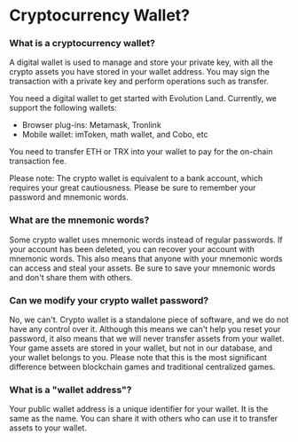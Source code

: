 # Cryptocurrency Wallet?

### What is a cryptocurrency wallet?

‌A digital wallet is used to manage and store your private key, with all the crypto assets you have stored in your wallet address. You may sign the transaction with a private key and perform operations such as transfer.

‌You need a digital wallet to get started with Evolution Land. Currently, we support the following wallets:‌‌ 

* Browser plug-ins: Metamask, Tronlink
* Mobile wallet: imToken, math wallet, and Cobo, etc

You need to transfer ETH or TRX into your wallet to pay for the on-chain transaction fee.

Please note: The crypto wallet is equivalent to a bank account, which requires your great cautiousness. Please be sure to remember your password and mnemonic words.

### What are the mnemonic words?

‌Some crypto wallet uses mnemonic words instead of regular passwords. If your account has been deleted, you can recover your account with mnemonic words. This also means that anyone with your mnemonic words can access and steal your assets. Be sure to save your mnemonic words and don't share them with others.

### Can we modify your crypto wallet password?

‌No, we can't. Crypto wallet is a standalone piece of software, and we do not have any control over it. Although this means we can't help you reset your password, it also means that we will never transfer assets from your wallet. Your game assets are stored in your wallet, but not in our database, and your wallet belongs to you. Please note that this is the most significant difference between blockchain games and traditional centralized games.

### ‌What is a "wallet address"?

Your public wallet address is a unique identifier for your wallet. It is the same as the name. You can share it with others who can use it to transfer assets to your wallet.

